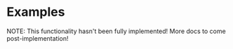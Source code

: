 # Examples #

NOTE: This functionality hasn't been fully implemented! More docs to come post-implementation!

[//]: # (Here are some documented examples of probes written in the language.)

